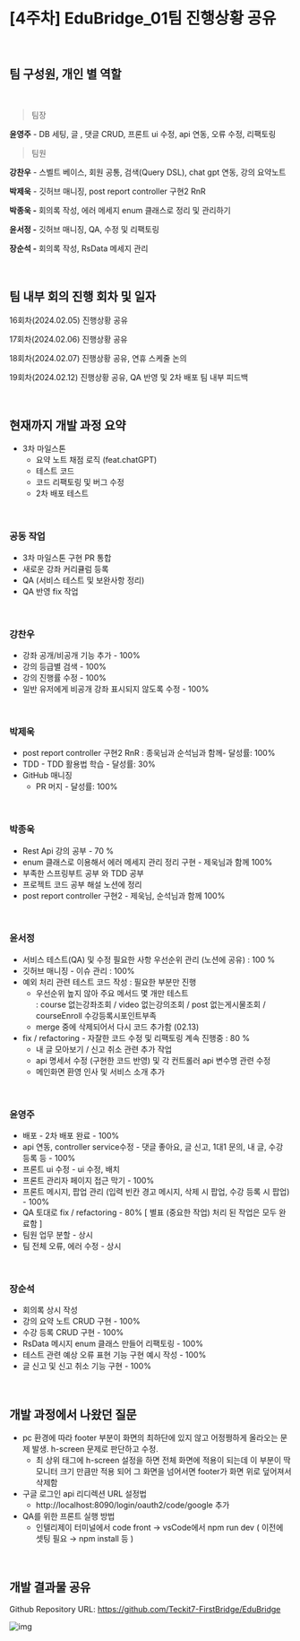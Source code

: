 # [4주차] EduBridge_01팀 진행상황 공유

<br>

## 팀 구성원, 개인 별 역할

<br>

> 팀장

 **윤영주** - DB 세팅, 글 , 댓글 CRUD,  프론트 ui 수정, api 연동, 오류 수정, 리팩토링

> 팀원

**강찬우** - 스벨트 베이스, 회원 공통, 검색(Query DSL), chat gpt 연동, 강의 요약노트

**박제욱** - 깃허브 매니징, post report controller 구현2 RnR

**박종욱 -** 회의록 작성, 에러 메세지 enum 클래스로 정리 및 관리하기

**윤서정 -** 깃허브 매니징, QA, 수정 및 리팩토링

**장순석 -** 회의록 작성, RsData 메세지 관리

<br>

## 팀 내부 회의 진행 회차 및 일자

16회차(2024.02.05) 진행상황 공유

17회차(2024.02.06) 진행상황 공유

18회차(2024.02.07) 진행상황 공유, 연휴 스케줄 논의

19회차(2024.02.12) 진행상황 공유, QA 반영 및 2차 배포 팀 내부 피드백

<br>

## 현재까지 개발 과정 요약

- 3차 마일스톤
    - 요약 노트 채점 로직 (feat.chatGPT)
    - 테스트 코드
    - 코드 리팩토링 및 버그 수정
    - 2차 배포 테스트
    
<br>

### 공동 작업

- 3차 마일스톤 구현 PR 통합
- 새로운 강좌 커리큘럼 등록
- QA (서비스 테스트 및 보완사항 정리)
- QA 반영 fix 작업

<br>

### 강찬우

- 강좌 공개/비공개 기능 추가 - 100%
- 강의 등급별 검색 - 100%
- 강의 진행률 수정 - 100%
- 일반 유저에게 비공개 강좌 표시되지 않도록 수정 - 100%

<br>

### 박제욱

- post report controller 구현2 RnR : 종욱님과 순석님과 함께- 달성률: 100%
- TDD - TDD 활용법 학습 - 달성률: 30%
- GitHub 매니징
    - PR 머지 - 달성률: 100%

<br>

### 박종욱

- Rest Api 강의 공부 - 70 %
- enum 클래스로 이용해서 에러 메세지 관리 정리 구현 - 제욱님과 함께 100%
- 부족한 스프링부트 공부 와 TDD 공부 
- 프로젝트 코드 공부 해설 노션에 정리
- post report controller 구현2 - 제욱님, 순석님과 함께 100%

<br>

### 윤서정

- 서비스 테스트(QA) 및 수정 필요한 사항 우선순위 관리 (노션에 공유) : 100 %
- 깃허브 매니징 - 이슈 관리 : 100%
- 예외 처리 관련 테스트 코드 작성 : 필요한 부분만 진행
    - 우선순위 높지 않아 주요 메서드 몇 개만 테스트 <br>
      : course 없는강좌조회 / video 없는강의조회 / post 없는게시물조회 / courseEnroll 수강등록시포인트부족
    - merge 중에 삭제되어서 다시 코드 추가함 (02.13)
- fix / refactoring - 자잘한 코드 수정 및 리팩토링 계속 진행중 : 80 %
    - 내 글 모아보기 / 신고 취소 관련 추가 작업
    - api 명세서 수정 (구현한 코드 반영) 및 각 컨트롤러 api 변수명 관련 수정
    - 메인화면 환영 인사 및 서비스 소개 추가

<br>

### 윤영주

- 배포 - 2차 배포 완료 - 100%
- api 연동, controller service수정 - 댓글 좋아요, 글 신고, 1대1 문의, 내 글, 수강 등록 등 - 100%
- 프론트 ui 수정  - ui 수정, 배치
- 프론트 관리자 페이지 접근 막기 - 100%
- 프론트 메시지, 팝업 관리 (입력 빈칸 경고 메시지, 삭제 시 팝업, 수강 등록 시 팝업)  - 100%
- QA 토대로 fix / refactoring - 80% [ 별표 (중요한 작업) 처리 된 작업은 모두 완료함 ]
- 팀원 업무 분할 - 상시
- 팀 전체 오류, 에러 수정 - 상시

<br>

### 장순석

- 회의록 상시 작성
- 강의 요약 노트 CRUD 구현 - 100%
- 수강 등록 CRUD 구현 - 100%
- RsData 메시지 enum 클래스 만들어 리팩토링 - 100%
- 테스트 관련 예상 오류 표현 기능 구현 예시 작성 - 100%
- 글 신고 및 신고 취소 기능 구현 - 100%

<br>

## 개발 과정에서 나왔던 질문

- pc 환경에 따라 footer 부분이 화면의 최하단에 있지 않고 어정쩡하게 올라오는 문제 발생. h-screen 문제로 판단하고 수정.
    - 최 상위 태그에 h-screen 설정을 하면 전체 화면에 적용이 되는데 이 부분이 딱 모니터 크기 만큼만 적용 되어 그 화면을 넘어서면 footer가 화면 위로 덮어져서 삭제함
- 구글 로그인 api 리디렉션 URL 설정법
    - http://localhost:8090/login/oauth2/code/google 추가
- QA를 위한 프론트 실행 방법
    - 인텔리제이 터미널에서 code front → vsCode에서 npm run dev  ( 이전에 셋팅 필요 → npm install 등 )

<br>

## 개발 결과물 공유

Github Repository URL: https://github.com/Teckit7-FirstBridge/EduBridge
    
![img](https://i.imgur.com/Y4fBmJn.png)

